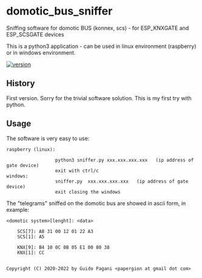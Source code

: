 # domotic_bus_sniffer
Sniffing software for domotic BUS (konnex, scs) - for ESP_KNXGATE and ESP_SCSGATE devices

This is a python3 application - can be used in linux environment (raspberry) or in windows environment.

[![version](https://img.shields.io/badge/version-1.0.0-brightgreen.svg)](CHANGELOG.md)

## History
First version. Sorry for the trivial software solution. This is my first try with python.

## Usage

The software is very easy to use:

    raspberry (linux):
    
                      python3 sniffer.py xxx.xxx.xxx.xxx   (ip address of gate device)
                      exit with ctrl/c
    windows:
                      sniffer.py  xxx.xxx.xxx.xxx   (ip address of gate device)
                      exit closing the windows

The "telegrams" sniffed on the domotic bus are showed in ascii form, in example:

	<domotic system>[lenght]: <data>
  
        SCS[7]: A8 31 00 12 01 22 A3
        SCS[1]: A5
        
        KNX[9]: B4 10 0C 0B 05 E1 00 80 38 
        KNX[1]: CC
```

Copyright (C) 2020-2022 by Guido Pagani <papergion at gmail dot com>
